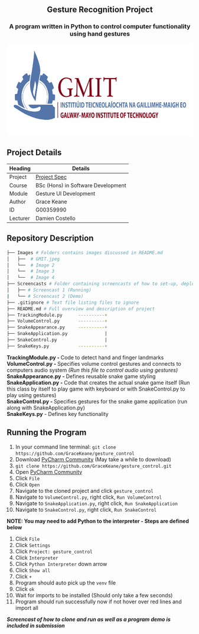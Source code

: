 <h2 align="center">
    Gesture Recognition Project
</h3>

<h3 align="center">
    A program written in Python to control computer functionality using hand gestures
</h4>

<p align="center">
  <img src="./Images/GMIT.jpeg" width=600 height=250/>
</p>

## Project Details
Heading  | Details
-------- | -------------------------------------
Project  | [Project Spec](https://learnonline.gmit.ie/pluginfile.php/316035/mod_resource/content/0/Gesture%20Based%20UI%20Project.pdf)
Course   | BSc (Hons) in Software Development
Module   | Gesture UI Development
Author   | Grace Keane 
ID       | G00359990
Lecturer | Damien Costello

## Repository Description
```bash
├── Images # Folders contains images discussed in README.md
│   ├──  # GMIT.jpeg
│   └──  # Image 2
│   └──  # Image 3
│   └──  # Image 4
├── Screencasts # Folder containing screencasts of how to set-up, deploy and run project
│   ├── # Screencast 1 (Running)
|   └── # Screencast 2 (Demo)
├── .gitignore # Text file listing files to ignore
├── README.md # Full overview and description of project
├── TrackingModule.py      ----------+               
├── VolumeControl.py       ----------+
├── SnakeAppearance.py     ----------+
├── SnakeApplication.py              |
├── SnakeControl.py                  |
├── SnakeKeys.py           ----------+

```

<b>TrackingModule.py - </b> Code to detect hand and finger landmarks<br>
<b>VolumeControl.py - </b> Specifies volume control gestures and connects to computers audio system <i>(Run this file to control audio using gestures)</i> <br>
<b>SnakeAppearance.py - </b> Defines reusable snake game styling <br>
<b>SnakeApplication.py - </b> Code that creates the actual snake game itself (Run this class by itself to play game with keyboard or with SnakeControl.py to play using gestures)<br>
 <b>SnakeControl.py - </b> Specifies gestures for the snake game application (run along with SnakeApplication.py) <br>
 <b>SnakeKeys.py</b> - Defines key functionality <br>

## Running the Program
1. In your command line terminal: ```git clone https://github.com/GraceKeane/gesture_control```<br>
2. Download [PyCharm Community](https://www.jetbrains.com/pycharm/download/#section=windows) (May take a while to download)
3. ```git clone https://github.com/GraceKeane/gesture_control.git```
4. Open [PyCharm Community](https://www.jetbrains.com/pycharm/download/#section=windows)
5. Click ```File```
6. Click ```Open```
7. Navigate to the cloned project and click ```gesture_control```
8. Navigate to ```VolumeControl.py```, right click, ```Run VolumeControl```
9. Navigate to ```SnakeApplication.py```, right click, ```Run SnakeApplication```
10. Navigate to ```SnakeControl.py```, right click, ```Run SnakeControl```

<b>NOTE: You may need to add Python to the interpreter - Steps are defined below</b>
1. Click ```File```
2. Click ```Settings```
3. Click ```Project: gesture_control```
4. Click ```Interpreter```
5. Click ```Python Interpreter``` down arrow
6. Click ```Show all```
7. Click ```+```
8. Program should auto pick up the ```venv``` file
9. Click ```ok```
10. Wait for imports to be installed (Should only take a few seconds)
11. Program should run successfully now if not hover over red lines and import all

<i><b>Screencast of how to clone and run as well as a program demo is included in submission<b></i>

